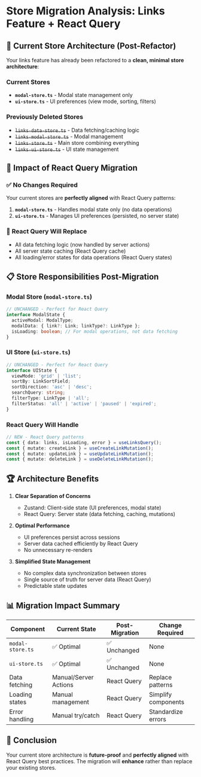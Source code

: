 # Store Migration Analysis: Links Feature + React Query

## 🔄 Current Store Architecture (Post-Refactor)

Your links feature has already been refactored to a **clean, minimal store architecture**:

### Current Stores

- **`modal-store.ts`** - Modal state management only
- **`ui-store.ts`** - UI preferences (view mode, sorting, filters)

### Previously Deleted Stores

- ~~`links-data-store.ts`~~ - Data fetching/caching logic
- ~~`links-modal-store.ts`~~ - Modal management
- ~~`links-store.ts`~~ - Main store combining everything
- ~~`links-ui-store.ts`~~ - UI state management

## 🎯 Impact of React Query Migration

### ✅ **No Changes Required**

Your current stores are **perfectly aligned** with React Query patterns:

1. **`modal-store.ts`** - Handles modal state only (no data operations)
2. **`ui-store.ts`** - Manages UI preferences (persisted, no server state)

### 🔧 **React Query Will Replace**

- All data fetching logic (now handled by server actions)
- All server state caching (React Query cache)
- All loading/error states for data operations (React Query states)

## 📋 **Store Responsibilities Post-Migration**

### Modal Store (`modal-store.ts`)

```typescript
// UNCHANGED - Perfect for React Query
interface ModalState {
  activeModal: ModalType;
  modalData: { link?: Link; linkType?: LinkType };
  isLoading: boolean; // For modal operations, not data fetching
}
```

### UI Store (`ui-store.ts`)

```typescript
// UNCHANGED - Perfect for React Query
interface UIState {
  viewMode: 'grid' | 'list';
  sortBy: LinkSortField;
  sortDirection: 'asc' | 'desc';
  searchQuery: string;
  filterType: LinkType | 'all';
  filterStatus: 'all' | 'active' | 'paused' | 'expired';
}
```

### React Query Will Handle

```typescript
// NEW - React Query patterns
const { data: links, isLoading, error } = useLinksQuery();
const { mutate: createLink } = useCreateLinkMutation();
const { mutate: updateLink } = useUpdateLinkMutation();
const { mutate: deleteLink } = useDeleteLinkMutation();
```

## 🏆 **Architecture Benefits**

1. **Clear Separation of Concerns**
   - Zustand: Client-side state (UI preferences, modal state)
   - React Query: Server state (data fetching, caching, mutations)

2. **Optimal Performance**
   - UI preferences persist across sessions
   - Server data cached efficiently by React Query
   - No unnecessary re-renders

3. **Simplified State Management**
   - No complex data synchronization between stores
   - Single source of truth for server data (React Query)
   - Predictable state updates

## 📊 **Migration Impact Summary**

| Component        | Current State         | Post-Migration | Change Required     |
| ---------------- | --------------------- | -------------- | ------------------- |
| `modal-store.ts` | ✅ Optimal            | ✅ Unchanged   | None                |
| `ui-store.ts`    | ✅ Optimal            | ✅ Unchanged   | None                |
| Data fetching    | Manual/Server Actions | React Query    | Replace patterns    |
| Loading states   | Manual management     | React Query    | Simplify components |
| Error handling   | Manual try/catch      | React Query    | Standardize errors  |

## 🎯 **Conclusion**

Your current store architecture is **future-proof** and **perfectly aligned** with React Query best practices. The migration will **enhance** rather than replace your existing stores.
